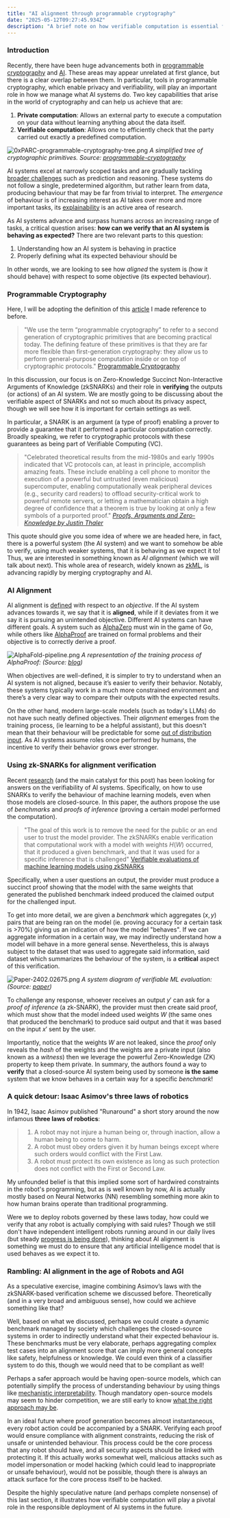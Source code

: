 ```yaml
---  
title: "AI alignment through programmable cryptography"
date: "2025-05-12T09:27:45.934Z"  
description: "A brief note on how verifiable computation is essential for future AI systems"
---
```


### Introduction
Recently, there have been huge advancements both in [programmable cryptography](https://0xparc.org/blog/programmable-cryptography-1) and [AI](https://ourworldindata.org/grapher/test-scores-ai-capabilities-relative-human-performance). These areas may appear unrelated at first glance, but there is a clear overlap between them. In particular, tools in programmable cryptography, which enable privacy and verifiability, will play an important role in how we manage what AI systems do. Two key capabilities that arise in the world of cryptography and can help us achieve that are:

1. **Private computation**: Allows an external party to execute a computation on your data without learning anything about the data itself.
2. **Verifiable computation**: Allows one to efficiently check that the party carried out exactly a predefined computation.

![0xPARC-programmable-cryptography-tree.png](0xPARC-programmable-cryptography-tree.png)
*A simplified tree of cryptographic primitives. Source: [programmable-cryptography](https://0xparc.org/blog/programmable-cryptography-1)*

AI systems excel at narrowly scoped tasks and are gradually tackling [broader challenges](https://contextual.ai/blog/plotting-progress-in-ai/) such as prediction and reasoning. These systems do not follow a single, predetermined algorithm, but rather learn from data, producing behaviour that may be far from trivial to interpret. The _emergence_ of behaviour is of increasing interest as AI takes over more and more important tasks, its [explainability](https://www.ibm.com/think/topics/explainable-ai) is an active area of research. 

As AI systems advance and surpass humans across an increasing range of tasks, a critical question arises: **how can we verify that an AI system is behaving as expected?**
There are two relevant parts to this question:
1) Understanding how an AI system is behaving in practice
2) Properly defining what its expected behaviour should be

In other words, we are looking to see how _aligned_ the system is (how it should behave) with respect to some objective (its expected behaviour).

### Programmable Cryptography
Here, I will be adopting the definition of this [article](https://0xparc.org/blog/programmable-cryptography-1) I made reference to before.

>"We use the term “programmable cryptography” to refer to a second generation of cryptographic primitives that are becoming practical today. The defining feature of these primitives is that they are far more flexible than first-generation cryptography: they allow us to perform general-purpose computation inside or on top of cryptographic protocols." [Programmable Cryptography](https://0xparc.org/blog/programmable-cryptography-1)

In this discussion, our focus is on Zero-Knowledge Succinct Non-Interactive Arguments of Knowledge (zkSNARKs) and their role in **verifying** the outputs (or actions) of an AI system. We are mostly going to be discussing about the verifiable aspect of SNARKs and not so much about its privacy aspect, though we will see how it is important for certain settings as well.

In particular, a SNARK is an argument (a type of proof) enabling a prover to provide a guarantee that it performed a particular computation correctly. Broadly speaking, we refer to cryptographic protocols with these guarantees as being part of Verifiable Computing (VC).

>"Celebrated theoretical results from the mid-1980s and early 1990s indicated that VC protocols can, at least in principle, accomplish amazing feats. These include enabling a cell phone to monitor the execution of a powerful but untrusted (even malicious) supercomputer, enabling computationally weak peripheral devices (e.g., security card readers) to offload security-critical work to powerful remote servers, or letting a mathematician obtain a high degree of confidence that a theorem is true by looking at only a few symbols of a purported proof." *[Proofs, Arguments and Zero-Knowledge by Justin Thaler](https://people.cs.georgetown.edu/jthaler/ProofsArgsAndZK.pdf)*

This quote should give you some idea of where we are headed here, in fact, there is a powerful system (the AI system) and we want to somehow be able to verify, using much weaker systems, that it is behaving as we expect it to!
Thus, we are interested in something known as *AI alignment* (which we will talk about next). This whole area of research, widely known as [zkML](https://opengradient.medium.com/a-gentle-introduction-to-zkml-8049a0e10a04), is advancing rapidly by merging cryptography and AI.

### AI Alignment
AI alignment is [defined](https://www.amazon.com/Artificial-Intelligence-A-Modern-Approach/dp/0134610997) with respect to an _objective_. If the AI system advances towards it, we say that it is **aligned**, while if it deviates from it we say it is pursuing an unintended objective.
Different AI systems can have different goals. A system such as [AlphaZero](https://deepmind.google/discover/blog/alphazero-shedding-new-light-on-chess-shogi-and-go/) must win in the game of Go, while others like [AlphaProof](https://deepmind.google/discover/blog/ai-solves-imo-problems-at-silver-medal-level/) are trained on formal problems and their objective is to correctly derive a proof.

![AlphaFold-pipeline.png](AlphaFold-pipeline.png)
*A representation of the training process of AlphaProof: (Source: [blog](https://deepmind.google/discover/blog/ai-solves-imo-problems-at-silver-medal-level/))*

When objectives are well-defined, it is simpler to try to understand when an AI system is not aligned, because it’s easier to verify their behavior. Notably, these systems typically work in a much more constrained environment and there’s a very clear way to compare their outputs with the expected results.

On the other hand, modern large-scale models (such as today's LLMs) do not have such neatly defined objectives. Their _alignment_ emerges from the training process, (ie learning to be a helpful assistant), but this doesn't mean that their behaviour will be predictable for some [out of distribution input](https://www.holisticai.com/red-teaming/chatgpt-4-5-jailbreaking-red-teaming). As AI systems assume roles once performed by humans, the incentive to verify their behavior grows ever stronger.

### Using zk-SNARKs for alignment verification
Recent [research](https://arxiv.org/pdf/2402.02675) (and the main catalyst for this post) has been looking for answers on the verifiability of AI systems. Specifically, on how to use SNARKs to verify the behaviour of machine learning models, even when those models are closed-source.
In this paper, the authors propose the use of *benchmarks* and *proofs of inference* (proving a certain model performed the computation).

>"The goal of this work is to remove the need for the public or an end user to trust the model provider. The zkSNARKs enable verification that computational work with a model with weights $H(W)$ occurred, that it produced a given benchmark, and that it was used for a specific inference that is challenged" [Verifiable evaluations of machine learning models using zkSNARKs](https://arxiv.org/pdf/2402.02675)

Specifically, when a user questions an output, the provider must produce a succinct proof showing that the model with the same weights that generated the published benchmark indeed produced the claimed output for the challenged input.

To get into more detail, we are given a *benchmark* which aggregates $(x, y)$ pairs that are being ran on the model (ie. proving accuracy for a certain task is >70%) giving us an indication of how the model "behaves". If we can aggregate information in a certain way, we may indirectly understand how a model will behave in a more general sense. Nevertheless, this is always subject to the dataset that was used to aggregate said information, said dataset which summarizes the behaviour of the system, is a **critical** aspect of this verification.

![Paper-2402.02675.png](Paper-2402.02675.png)
*A system diagram of verifiable ML evaluation: (Source: [paper](https://arxiv.org/pdf/2402.02675))*

To challenge any response, whoever receives an output $y'$ can ask for a *proof of inference* (a zk-SNARK), the provider must then create said proof, which must show that the model indeed used weights $W$ (the same ones that produced the benchmark) to produce said output and that it was based on the input $x'$ sent by the user.

Importantly, notice that the weights $W$ are not leaked, since the *proof* only reveals the *hash* of the weights and the weights are a private input (also known as a *witness*) then we leverage the powerful Zero-Knowledge (ZK) property to keep them private. In summary, the authors found a way to **verify** that a closed-source AI system being used by someone **is the same** system that we know behaves in a certain way for a specific *benchmark*!

### A quick detour: Isaac Asimov's three laws of robotics
In 1942, Isaac Asimov published "Runaround" a short story around the now infamous **three laws of robotics**:

>1. A robot may not injure a human being or, through inaction, allow a human being to come to harm.
>2. A robot must obey orders given it by human beings except where such orders would conflict with the First Law.
>3. A robot must protect its own existence as long as such protection does not conflict with the First or Second Law.

My unfounded belief is that this implied some sort of hardwired constraints in the robot's programming, but as is well known by now, AI is actually mostly based on Neural Networks (NN) resembling something more akin to how human brains operate than traditional programming.

Were we to deploy robots governed by these laws today, how could we verify that any robot is actually complying with said rules? Though we still don't have independent intelligent robots running around in our daily lives (but steady [progress is being done](https://youtu.be/I44_zbEwz_w?si=dSXjHNys9-CBQoAZ)), thinking about AI alignment is something we must do to ensure that any artificial intelligence model that is used behaves as we expect it to.

### Rambling: AI alignment in the age of Robots and AGI
As a speculative exercise, imagine combining Asimov’s laws with the zkSNARK-based verification scheme we discussed before. Theoretically (and in a very broad and ambiguous sense), how could we achieve something like that?

Well, based on what we discussed, perhaps we could create a dynamic benchmark managed by society which challenges the closed-source systems in order to indirectly understand what their expected behaviour is. These benchmarks must be very elaborate, perhaps aggregating complex test cases into an alignment score that can imply more general concepts like safety, helpfulness or knowledge. We could even think of a classifier system to do this, though we would need that to be compliant as well!

Perhaps a safer approach would be having open-source models, which can potentially simplify the process of understanding behaviour by using things like [mechanistic interpretability](https://www.transformer-circuits.pub/2022/mech-interp-essay). Though mandatory open-source models may seem to hinder competition, we are still early to know [what the right approach may be](https://about.fb.com/news/2024/07/open-source-ai-is-the-path-forward/).

In an ideal future where proof generation becomes almost instantaneous, every robot action could be accompanied by a SNARK. Verifying each proof would ensure compliance with alignment constraints, reducing the risk of unsafe or unintended behaviour. This process could be the core process that any robot should have, and all security aspects should be linked with protecting it.
If this actually works somewhat well, malicious attacks such as model impersonation or model hacking (which could lead to inappropriate or unsafe behaviour), would not be possible, though there is always an attack surface for the core process itself to be hacked.

Despite the highly speculative nature (and perhaps complete nonsense) of this last section, it illustrates how verifiable computation will play a pivotal role in the responsible deployment of AI systems in the future.
